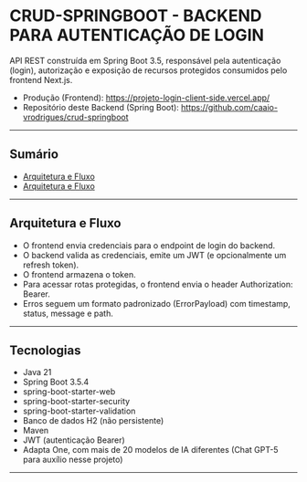 # CRUD-SPRINGBOOT - BACKEND PARA AUTENTICAÇÃO DE LOGIN

API REST construída em Spring Boot 3.5, responsável pela autenticação (login), autorização e exposição de recursos protegidos consumidos pelo frontend Next.js.

- Produção (Frontend): https://projeto-login-client-side.vercel.app/ 
- Repositório deste Backend (Spring Boot): https://github.com/caaio-vrodrigues/crud-springboot 

---

## Sumário

- [Arquitetura e Fluxo](#arquitetura-e-fluxo)
- [Arquitetura e Fluxo](#tecnologias)

---

## Arquitetura e Fluxo

- O frontend envia credenciais para o endpoint de login do backend.
- O backend valida as credenciais, emite um JWT (e opcionalmente um refresh token).
- O frontend armazena o token.
- Para acessar rotas protegidas, o frontend envia o header Authorization: Bearer.
- Erros seguem um formato padronizado (ErrorPayload) com timestamp, status, message e path.

---

## Tecnologias

- Java 21
- Spring Boot 3.5.4
- spring-boot-starter-web
- spring-boot-starter-security
- spring-boot-starter-validation
- Banco de dados H2 (não persistente)
- Maven
- JWT (autenticação Bearer)
- Adapta One, com mais de 20 modelos de IA diferentes (Chat GPT-5 para auxílio nesse projeto)

---